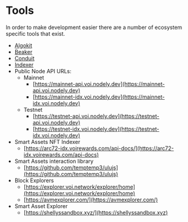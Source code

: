 # Tools

In order to make development easier there are a number of ecosystem specific tools that exist.



* [Algokit](https://github.com/algorandfoundation/algokit-cli)
* [Beaker](https://github.com/algorand-devrel/beaker)
* [Conduit](https://github.com/algorand/conduit)
* [Indexer](https://github.com/algorand/indexer)
* Public Node API URLs:
    * Mainnet    
       * [https://mainnet-api.voi.nodely.dev](https://mainnet-api.voi.nodely.dev)
       * [https://mainnet-idx.voi.nodely.dev](https://mainnet-idx.voi.nodely.dev)
    * Testnet
       * [https://testnet-api.voi.nodely.dev](https://testnet-api.voi.nodely.dev)
       * [https://testnet-idx.voi.nodely.dev](https://testnet-idx.voi.nodely.dev)
* Smart Assets NFT Indexer
    * [https://arc72-idx.voirewards.com/api-docs/](https://arc72-idx.voirewards.com/api-docs)
* Smart Assets interaction library
    * [https://github.com/temptemp3/ulujs](https://github.com/temptemp3/ulujs)
* Block Explorers
    * [https://explorer.voi.network/explorer/home](https://explorer.voi.network/explorer/home)
    * [https://avmexplorer.com/](https://avmexplorer.com/)
* Smart Asset Explorer
    * [https://shellyssandbox.xyz/](https://shellyssandbox.xyz)
